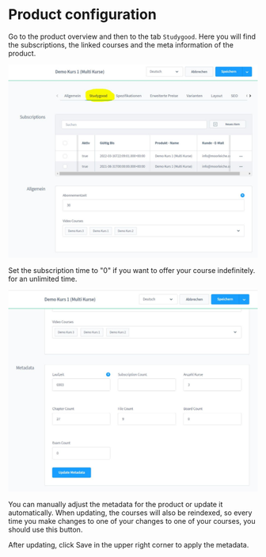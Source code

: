 # Product configuration

Go to the product overview and then to the tab `Studygood`.
Here you will find the subscriptions, the linked courses and the meta information of the product.

![](img/product-admin-01.jpg)

Set the subscription time to "0" if you want to offer your course indefinitely.
for an unlimited time.

![](img/product-admin-02.jpg)

You can manually adjust the metadata for the product or update it automatically.
When updating, the courses will also be reindexed, so every time you make changes to one of your
changes to one of your courses, you should use this button.

After updating, click Save in the upper right corner to apply the metadata.